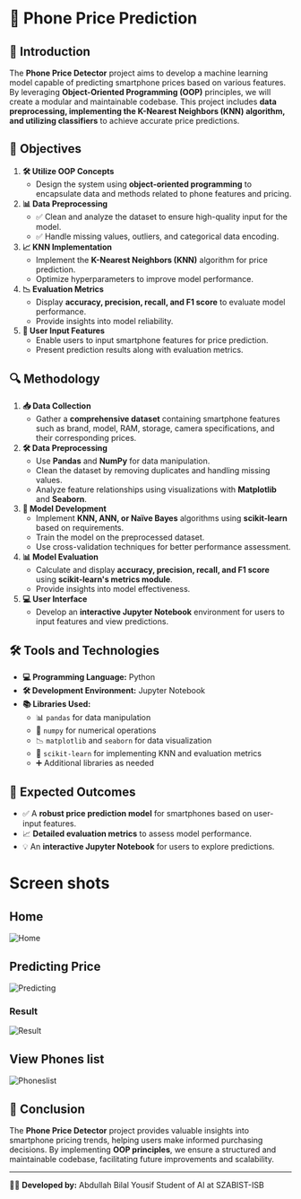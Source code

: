 # 📱 Phone Price Prediction

## 🚀 Introduction
The **Phone Price Detector** project aims to develop a machine learning model capable of predicting smartphone prices based on various features. By leveraging **Object-Oriented Programming (OOP)** principles, we will create a modular and maintainable codebase. This project includes **data preprocessing, implementing the K-Nearest Neighbors (KNN) algorithm, and utilizing classifiers** to achieve accurate price predictions.

## 🎯 Objectives
1. **🛠 Utilize OOP Concepts**
   - Design the system using **object-oriented programming** to encapsulate data and methods related to phone features and pricing.
2. **📊 Data Preprocessing**
   - ✅ Clean and analyze the dataset to ensure high-quality input for the model.
   - ✅ Handle missing values, outliers, and categorical data encoding.
3. **📈 KNN Implementation**
   - Implement the **K-Nearest Neighbors (KNN)** algorithm for price prediction.
   - Optimize hyperparameters to improve model performance.
4. **📉 Evaluation Metrics**
   - Display **accuracy, precision, recall, and F1 score** to evaluate model performance.
   - Provide insights into model reliability.
5. **📲 User Input Features**
   - Enable users to input smartphone features for price prediction.
   - Present prediction results along with evaluation metrics.

## 🔍 Methodology
1. **📥 Data Collection**
   - Gather a **comprehensive dataset** containing smartphone features such as brand, model, RAM, storage, camera specifications, and their corresponding prices.
2. **🛠 Data Preprocessing**
   - Use **Pandas** and **NumPy** for data manipulation.
   - Clean the dataset by removing duplicates and handling missing values.
   - Analyze feature relationships using visualizations with **Matplotlib** and **Seaborn**.
3. **🤖 Model Development**
   - Implement **KNN, ANN, or Naïve Bayes** algorithms using **scikit-learn** based on requirements.
   - Train the model on the preprocessed dataset.
   - Use cross-validation techniques for better performance assessment.
4. **📊 Model Evaluation**
   - Calculate and display **accuracy, precision, recall, and F1 score** using **scikit-learn's metrics module**.
   - Provide insights into model effectiveness.
5. **💻 User Interface**
   - Develop an **interactive Jupyter Notebook** environment for users to input features and view predictions.

## 🛠 Tools and Technologies
- **💻 Programming Language:** Python
- **🛠 Development Environment:** Jupyter Notebook
- **📚 Libraries Used:**
  - 📊 `pandas` for data manipulation
  - 🔢 `numpy` for numerical operations
  - 📉 `matplotlib` and `seaborn` for data visualization
  - 🤖 `scikit-learn` for implementing KNN and evaluation metrics
  - ➕ Additional libraries as needed

## 🎯 Expected Outcomes
- ✅ A **robust price prediction model** for smartphones based on user-input features.
- 📈 **Detailed evaluation metrics** to assess model performance.
- 💡 An **interactive Jupyter Notebook** for users to explore predictions.
# Screen shots
## Home
![Home](https://github.com/user-attachments/assets/91614c81-4c4e-4906-8991-fd0ce9fae488)
## Predicting Price
![Predicting](https://github.com/user-attachments/assets/d210bc65-39bc-49aa-a84a-45f34d842e9d)
### Result
![Result](https://github.com/user-attachments/assets/32a8cb42-dd70-4e11-83c5-a308b64d6aff)

## View Phones list
![Phoneslist](https://github.com/user-attachments/assets/097c9391-3c96-4741-a878-b7a131234b9c)

## 🎤 Conclusion
The **Phone Price Detector** project provides valuable insights into smartphone pricing trends, helping users make informed purchasing decisions. By implementing **OOP principles**, we ensure a structured and maintainable codebase, facilitating future improvements and scalability.

---
👨‍💻 **Developed by:** Abdullah Bilal Yousif Student of AI
at SZABIST-ISB
